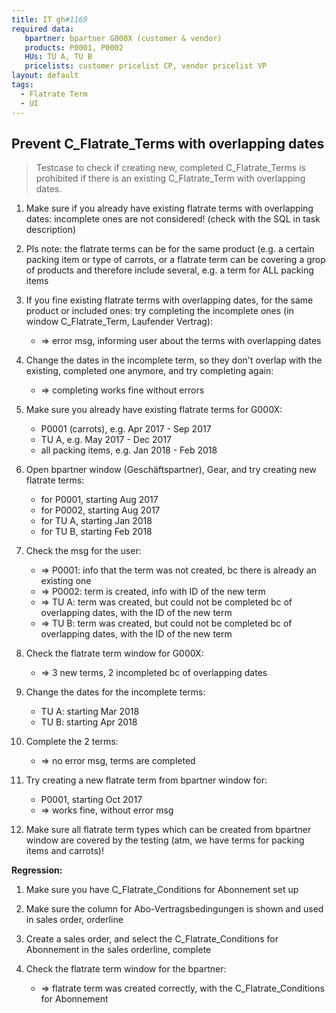 ```yaml
---
title: IT gh#1169
required data:
   bpartner: bpartner G000X (customer & vendor)
   products: P0001, P0002
   HUs: TU A, TU B
   pricelists: customer pricelist CP, vendor pricelist VP   
layout: default
tags:
  - Flatrate Term
  - UI
---
```

## Prevent C_Flatrate_Terms with overlapping dates

> Testcase to check if creating new, completed C_Flatrate_Terms is prohibited if there is an existing C_Flatrate_Term with overlapping dates.


1. Make sure if you already have existing flatrate terms with overlapping dates: incomplete ones are not considered! (check with the SQL in task description)

1. Pls note: the flatrate terms can be for the same product (e.g.  a certain packing item or type of carrots, or a flatrate term can be covering a grop of products and therefore include several, e.g. a term for ALL packing items

1. If you fine existing flatrate terms with overlapping dates, for the same product or included ones: try completing the incomplete ones (in window C_Flatrate_Term, Laufender Vertrag):
	* => error msg, informing user about the terms with overlapping dates
	
1. Change the dates in the incomplete term, so they don't overlap with the existing, completed one anymore, and try completing again:
	* => completing works fine without errors
	
1. Make sure you already have existing flatrate terms for G000X:
	* P0001 (carrots), e.g. Apr 2017 - Sep 2017
	* TU A, e.g. May 2017 - Dec 2017
	* all packing items, e.g. Jan 2018 - Feb 2018
	
1. Open bpartner window (Geschäftspartner), Gear, and try creating new flatrate terms:
	* for P0001, starting Aug 2017
	* for P0002, starting Aug 2017
	* for TU A, starting Jan 2018
	* for TU B, starting Feb 2018
	
1. Check the msg for the user:
	* => P0001: info that the term was not created, bc there is already an existing one
	* => P0002: term is created, info with ID of the new term
	* => TU A: term was created, but could not be completed bc of overlapping dates, with the ID of the new term
	* => TU B: term was created, but could not be completed bc of overlapping dates, with the ID of the new term
	
1. Check the flatrate term window for G000X:
	* => 3 new terms, 2 incompleted bc of overlapping dates
	
1. Change the dates for the incomplete terms:
	* TU A: starting Mar 2018
	* TU B: starting Apr 2018
	
1. Complete the 2 terms:
	* => no error msg, terms are completed
	
1. Try creating a new flatrate term from bpartner window for:
	* P0001, starting Oct 2017
	* => works fine, without error msg
	
	
1. Make sure all flatrate term types which can be created from bpartner window are covered by the testing (atm, we have terms for packing items and carrots)!



**Regression:**
1. Make sure you have C_Flatrate_Conditions for Abonnement set up

1. Make sure the column for Abo-Vertragsbedingungen is shown and used in sales order, orderline

1. Create a sales order, and select the C_Flatrate_Conditions for Abonnement in the sales orderline, complete

1. Check the flatrate term window for the bpartner:
	* => flatrate term was created correctly, with the C_Flatrate_Conditions for Abonnement


